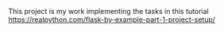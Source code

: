 This project is my work implementing the tasks in this tutorial 
https://realpython.com/flask-by-example-part-1-project-setup/

